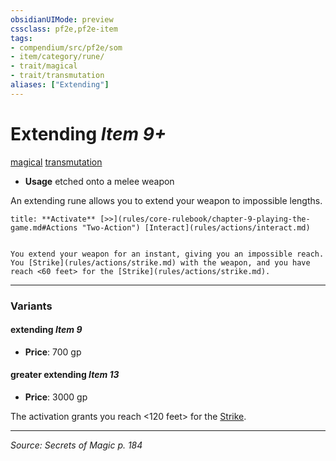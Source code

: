 ```yaml
---
obsidianUIMode: preview
cssclass: pf2e,pf2e-item
tags:
- compendium/src/pf2e/som
- item/category/rune/
- trait/magical
- trait/transmutation
aliases: ["Extending"]
---
```

# Extending *Item 9+*  
[magical](rules/traits/magical.md "Magical Item Trait")  [transmutation](rules/traits/transmutation.md "Transmutation School Trait")  

- **Usage** etched onto a melee weapon

An extending rune allows you to extend your weapon to impossible lengths.

```ad-embed-ability
title: **Activate** [>>](rules/core-rulebook/chapter-9-playing-the-game.md#Actions "Two-Action") [Interact](rules/actions/interact.md)


You extend your weapon for an instant, giving you an impossible reach. You [Strike](rules/actions/strike.md) with the weapon, and you have reach <60 feet> for the [Strike](rules/actions/strike.md).
```

---
### Variants

#### extending *Item 9*

- **Price**: 700 gp

#### greater extending *Item 13*

- **Price**: 3000 gp

The activation grants you reach <120 feet> for the [Strike](rules/actions/strike.md).

---
*Source: Secrets of Magic p. 184*